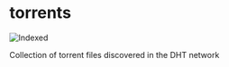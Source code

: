 torrents 
========
![Indexed](https://img.shields.io/badge/indexed-35045-blue)

Collection of torrent files discovered in the DHT network
